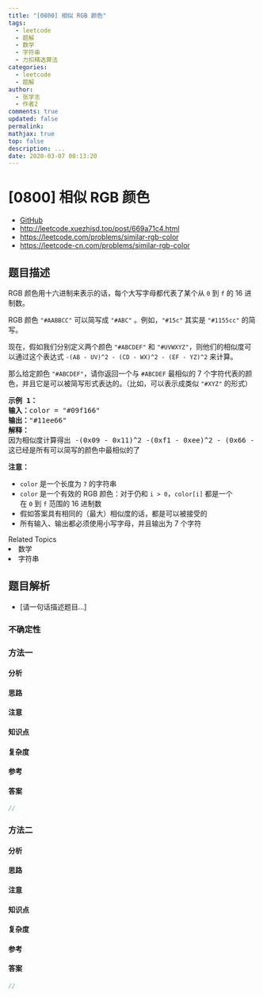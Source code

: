 ```yaml
---
title: "[0800] 相似 RGB 颜色"
tags:
  - leetcode
  - 题解
  - 数学
  - 字符串
  - 力扣精选算法
categories:
  - leetcode
  - 题解
author:
  - 张学志
  - 作者2
comments: true
updated: false
permalink:
mathjax: true
top: false
description: ...
date: 2020-03-07 00:13:20
---
```



# [0800] 相似 RGB 颜色
* [GitHub](https://github.com/algoboy101/LeetCodeCrowdsource/tree/master/_posts/QA/%5B0800%5D%20%E7%9B%B8%E4%BC%BC%20RGB%20%E9%A2%9C%E8%89%B2.md)
* http://leetcode.xuezhisd.top/post/669a71c4.html
* https://leetcode.com/problems/similar-rgb-color
* https://leetcode-cn.com/problems/similar-rgb-color


## 题目描述

<p>RGB 颜色用十六进制来表示的话，每个大写字母都代表了某个从 <code>0</code>&nbsp;到&nbsp;<code>f</code> 的 16 进制数。</p>

<p>RGB 颜色 <code>&quot;#AABBCC&quot;</code>&nbsp;可以简写成&nbsp;<code>&quot;#ABC&quot;</code> 。例如，<code>&quot;#15c&quot;</code>&nbsp;其实是&nbsp;<code>&quot;#1155cc&quot;</code> 的简写。</p>

<p>现在，假如我们分别定义两个颜色 <code>&quot;#ABCDEF&quot;</code>&nbsp;和&nbsp;<code>&quot;#UVWXYZ&quot;</code>，则他们的相似度可以通过这个表达式&nbsp;<code>-(AB - UV)^2 -&nbsp;(CD - WX)^2 -&nbsp;(EF - YZ)^2</code>&nbsp;来计算。</p>

<p>那么给定颜色 <code>&quot;#ABCDEF&quot;</code>，请你返回一个与 <code>#ABCDEF</code> 最相似的&nbsp;7 个字符代表的颜色，并且它是可以被简写形式表达的。（比如，可以表示成类似 <code>&quot;#XYZ&quot;</code> 的形式）</p>

<pre><strong>示例 1：</strong>
<strong>输入：</strong>color = &quot;#09f166&quot;
<strong>输出：</strong>&quot;#11ee66&quot;
<strong>解释：</strong> 
因为相似度计算得出 -(0x09 - 0x11)^2 -(0xf1 - 0xee)^2 - (0x66 - 0x66)^2 = -64 -9 -0 = -73
这已经是所有可以简写的颜色中最相似的了
</pre>

<p><strong>注意：</strong></p>

<ul>
	<li><code>color</code> 是一个长度为&nbsp;<code>7</code>&nbsp;的字符串</li>
	<li><code>color</code> 是一个有效的 RGB 颜色：对于仍和&nbsp;<code>i &gt; 0</code>，<code>color[i]</code>&nbsp;都是一个在&nbsp;<code>0</code>&nbsp;到&nbsp;<code>f</code>&nbsp;范围的 16 进制数</li>
	<li>假如答案具有相同的（最大）相似度的话，都是可以被接受的</li>
	<li>所有输入、输出都必须使用小写字母，并且输出为 7 个字符</li>
</ul>
<div><div>Related Topics</div><div><li>数学</li><li>字符串</li></div></div>


## 题目解析
* [请一句话描述题目...]

### 不确定性


### 方法一

#### 分析

#### 思路

#### 注意

#### 知识点

#### 复杂度

#### 参考

#### 答案

```cpp
//
```


### 方法二

#### 分析

#### 思路

#### 注意

#### 知识点

#### 复杂度

#### 参考

#### 答案

```cpp
//
```



